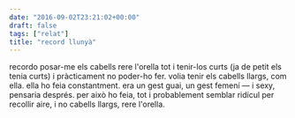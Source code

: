 ```yaml
---
date: "2016-09-02T23:21:02+00:00"
draft: false
tags: ["relat"]
title: "record llunyà"
---
```

<!-- more -->

recordo posar-me els cabells rere l'orella tot i tenir-los curts (ja de petit els tenia curts) i pràcticament no poder-ho fer. volia tenir els cabells llargs, com ella. ella ho feia constantment. era un gest guai, un gest femení — i sexy, pensaria després. per això ho feia, tot i probablement semblar ridícul per recollir aire, i no cabells llargs, rere l'orella.